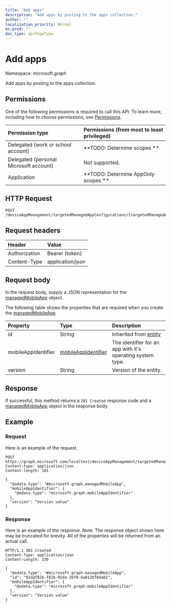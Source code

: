 ```yaml
---
title: "Add apps"
description: "Add apps by posting to the apps collection."
author: ""
localization_priority: Normal
ms.prod: ""
doc_type: apiPageType
---
```


# Add apps

Namespace: microsoft.graph

Add apps by posting to the apps collection.

## Permissions
One of the following permissions is required to call this API. To learn more, including how to choose permissions, see [Permissions](/concepts/permissions-reference.md).

|Permission type|Permissions (from most to least privileged)|
|:---|:---|
|Delegated (work or school account)|**TODO: Determine scopes **|
|Delegated (personal Microsoft account)|Not supported.|
|Application|**TODO: Determine AppOnly scopes **|

## HTTP Request
<!-- {
  "blockType": "ignored"
}
-->
``` http
POST /deviceAppManagement/targetedManagedAppConfigurations/{targetedManagedAppConfigurationId}/apps/$ref
```

## Request headers
|Header|Value|
|:---|:---|
|Authorization|Bearer {token}|
|Content-Type|application/json|

## Request body
In the request body, supply a JSON representation for the [managedMobileApp](../resources/managedmobileapp.md) object.

The following table shows the properties that are required when you create the [managedMobileApp](../resources/managedmobileapp.md).

|Property|Type|Description|
|:---|:---|:---|
|id|String| Inherited from [entity](../resources/entity.md)|
|mobileAppIdentifier|[mobileAppIdentifier](../resources/mobileappidentifier.md)|The identifier for an app with it's operating system type.|
|version|String|Version of the entity.|



## Response
If successful, this method returns a `201 Created` response code and a [managedMobileApp](../resources/managedmobileapp.md) object in the response body.

## Example

### Request
Here is an example of the request.
<!-- {
  "blockType": "request",
  "name": "create_managedmobileapp_from_"
}
-->
``` http
POST https://graph.microsoft.com/localtest/deviceAppManagement/targetedManagedAppConfigurations/{targetedManagedAppConfigurationId}/apps
Content-type: application/json
Content-length: 181

{
  "@odata.type": "#microsoft.graph.managedMobileApp",
  "mobileAppIdentifier": {
    "@odata.type": "microsoft.graph.mobileAppIdentifier"
  },
  "version": "Version value"
}
```

### Response
Here is an example of the response. Note: The response object shown here may be truncated for brevity. All of the properties will be returned from an actual call.
<!-- {
  "blockType": "response",
  "truncated": true,
  "@odata.type": "microsoft.graph.managedmobileapp"
}
-->
``` http
HTTP/1.1 201 Created
Content-Type: application/json
Content-Length: 230

{
  "@odata.type": "#microsoft.graph.managedMobileApp",
  "id": "01daf82b-f82b-01da-2bf8-da012bf8da01",
  "mobileAppIdentifier": {
    "@odata.type": "microsoft.graph.mobileAppIdentifier"
  },
  "version": "Version value"
}
```

